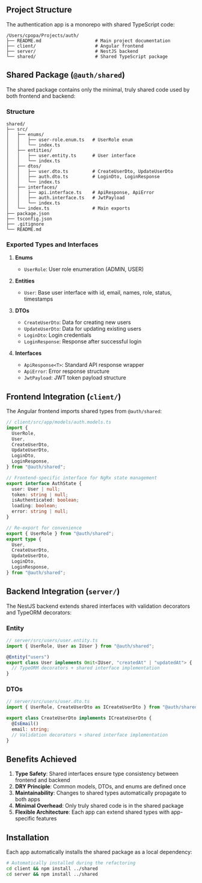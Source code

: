 ## Project Structure

The authentication app is a monorepo with shared TypeScript code:

```
/Users/cpopa/Projects/auth/
├── README.md                    # Main project documentation
├── client/                      # Angular frontend
├── server/                      # NestJS backend
└── shared/                      # Shared TypeScript package
```

## Shared Package (`@auth/shared`)

The shared package contains only the minimal, truly shared code used by both frontend and backend:

### Structure

```
shared/
├── src/
│   ├── enums/
│   │   ├── user-role.enum.ts   # UserRole enum
│   │   └── index.ts
│   ├── entities/
│   │   ├── user.entity.ts      # User interface
│   │   └── index.ts
│   ├── dtos/
│   │   ├── user.dto.ts         # CreateUserDto, UpdateUserDto
│   │   ├── auth.dto.ts         # LoginDto, LoginResponse
│   │   └── index.ts
│   ├── interfaces/
│   │   ├── api.interface.ts    # ApiResponse, ApiError
│   │   ├── auth.interface.ts   # JwtPayload
│   │   └── index.ts
│   └── index.ts                # Main exports
├── package.json
├── tsconfig.json
├── .gitignore
└── README.md
```

### Exported Types and Interfaces

1. **Enums**

   - `UserRole`: User role enumeration (ADMIN, USER)

2. **Entities**

   - `User`: Base user interface with id, email, names, role, status, timestamps

3. **DTOs**

   - `CreateUserDto`: Data for creating new users
   - `UpdateUserDto`: Data for updating existing users
   - `LoginDto`: Login credentials
   - `LoginResponse`: Response after successful login

4. **Interfaces**
   - `ApiResponse<T>`: Standard API response wrapper
   - `ApiError`: Error response structure
   - `JwtPayload`: JWT token payload structure

## Frontend Integration (`client/`)

The Angular frontend imports shared types from `@auth/shared`:

```typescript
// client/src/app/models/auth.models.ts
import {
  UserRole,
  User,
  CreateUserDto,
  UpdateUserDto,
  LoginDto,
  LoginResponse,
} from "@auth/shared";

// Frontend-specific interface for NgRx state management
export interface AuthState {
  user: User | null;
  token: string | null;
  isAuthenticated: boolean;
  loading: boolean;
  error: string | null;
}

// Re-export for convenience
export { UserRole } from "@auth/shared";
export type {
  User,
  CreateUserDto,
  UpdateUserDto,
  LoginDto,
  LoginResponse,
} from "@auth/shared";
```

## Backend Integration (`server/`)

The NestJS backend extends shared interfaces with validation decorators and TypeORM decorators:

### Entity

```typescript
// server/src/users/user.entity.ts
import { UserRole, User as IUser } from "@auth/shared";

@Entity("users")
export class User implements Omit<IUser, "createdAt" | "updatedAt"> {
  // TypeORM decorators + shared interface implementation
}
```

### DTOs

```typescript
// server/src/users/user.dto.ts
import { UserRole, CreateUserDto as ICreateUserDto } from "@auth/shared";

export class CreateUserDto implements ICreateUserDto {
  @IsEmail()
  email: string;
  // Validation decorators + shared interface implementation
}
```

## Benefits Achieved

1. **Type Safety**: Shared interfaces ensure type consistency between frontend and backend
2. **DRY Principle**: Common models, DTOs, and enums are defined once
3. **Maintainability**: Changes to shared types automatically propagate to both apps
4. **Minimal Overhead**: Only truly shared code is in the shared package
5. **Flexible Architecture**: Each app can extend shared types with app-specific features

## Installation

Each app automatically installs the shared package as a local dependency:

```bash
# Automatically installed during the refactoring
cd client && npm install ../shared
cd server && npm install ../shared
```
